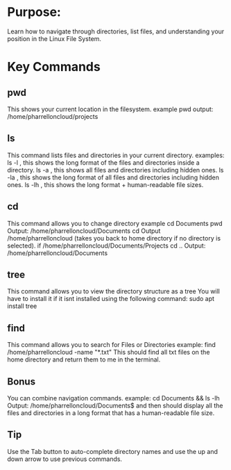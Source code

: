 # Purpose:

Learn how to navigate through directories, list files, and understanding your position in the Linux File System.

# Key Commands

## pwd
This shows your current location in the filesystem.
example pwd
 output: /home/pharrelloncloud/projects

## ls
This command lists files and directories in your current directory.
examples:
ls -l , this shows the long format of the files and directories inside a directory.
ls -a , this shows all files and directories including hidden ones.
ls -la , this shows the long format of all files and directories including hidden ones.
ls -lh , this shows the long format + human-readable file sizes.

## cd 
This command allows you to change directory
example cd Documents
pwd 
Output: /home/pharrelloncloud/Documents
cd
Output /home/pharrelloncloud (takes you back to home directory if no directory is selected).
if /home/pharrelloncloud/Documents/Projects
cd .. 
Output: /home/pharrelloncloud/Documents

## tree
This command allows you to view the directory structure as a tree
You will have to install it if it isnt installed using the following command:
sudo apt install tree

## find 
This command allows you to search for Files or Directories
example: find /home/pharrelloncloud -name "*.txt"
This should find all txt files on the home directory and return them to me in the terminal.

## Bonus
You can combine navigation commands.
example: cd Documents && ls -lh
Output: /home/pharrelloncloud/Documents$ and then should display all the files and directories in a long format that has a human-readable file size.

## Tip
Use the Tab button to auto-complete directory names and use the up and down arrow to use previous commands.